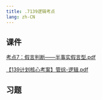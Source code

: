 ```yaml
---
title: .7139逻辑考点
lang: zh-CN
---
```



## 课件
[考点7：假言判断——半事实假言型.pdf](..%2F..%2Fpublic%2Flogic%2F3.%E9%80%BB%E8%BE%91-139%E5%88%86%2F7.139%E9%80%BB%E8%BE%91%E8%80%83%E7%82%B9%2F%E8%80%83%E7%82%B97%EF%BC%9A%E5%81%87%E8%A8%80%E5%88%A4%E6%96%AD%E2%80%94%E2%80%94%E5%8D%8A%E4%BA%8B%E5%AE%9E%E5%81%87%E8%A8%80%E5%9E%8B.pdf)

[【139计划核心考案】管综-逻辑.pdf](..%2F..%2Fpublic%2Flogic%2F3.%E9%80%BB%E8%BE%91-139%E5%88%86%2F%E3%80%90139%E8%AE%A1%E5%88%92%E6%A0%B8%E5%BF%83%E8%80%83%E6%A1%88%E3%80%91%E7%AE%A1%E7%BB%BC-%E9%80%BB%E8%BE%91.pdf)
## 习题
```



```

